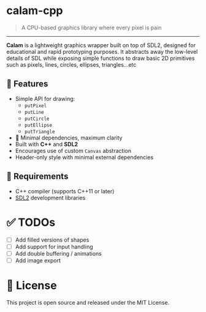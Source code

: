 # calam-cpp
> A CPU-based graphics library where every pixel is pain
***
**Calam** is a lightweight graphics wrapper built on top of SDL2, designed for educational and rapid prototyping purposes. It abstracts away the low-level details of SDL while exposing simple functions to draw basic 2D primitives such as pixels, lines, circles, ellipses, triangles...etc

## 🚀 Features
- Simple API for drawing:
  - `putPixel`
  - `putLine`
  - `putCircle`
  - `putEllipse`
  - `putTriangle`
- 🧹 Minimal dependencies, maximum clarity
- Built with **C++** and **SDL2**
- Encourages use of custom `Canvas` abstraction
- Header-only style with minimal external dependencies

## 🧱 Requirements
- C++ compiler (supports C++11 or later)
- [SDL2](https://libsdl.org/) development libraries

# ✅ TODOs
- [ ] Add filled versions of shapes
- [ ] Add support for input handling
- [ ] Add double buffering / animations
- [ ] Add image export

# 📜 License
This project is open source and released under the MIT License.
